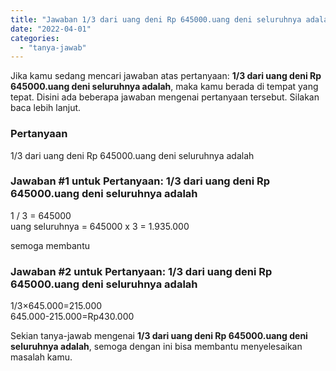 ```yaml
---
title: "Jawaban 1/3 dari uang deni Rp 645000.uang deni seluruhnya adalah"
date: "2022-04-01"
categories: 
  - "tanya-jawab"
---
```


Jika kamu sedang mencari jawaban atas pertanyaan: **1/3 dari uang deni Rp 645000.uang deni seluruhnya adalah**, maka kamu berada di tempat yang tepat. Disini ada beberapa jawaban mengenai pertanyaan tersebut. Silakan baca lebih lanjut.

### Pertanyaan

1/3 dari uang deni Rp 645000.uang deni seluruhnya adalah

### Jawaban #1 untuk Pertanyaan: 1/3 dari uang deni Rp 645000.uang deni seluruhnya adalah

1 / 3 = 645000  
uang seluruhnya = 645000 x 3 = 1.935.000  
  
semoga membantu

### Jawaban #2 untuk Pertanyaan: 1/3 dari uang deni Rp 645000.uang deni seluruhnya adalah

1/3×645.000=215.000  
645.000-215.000=Rp430.000

Sekian tanya-jawab mengenai **1/3 dari uang deni Rp 645000.uang deni seluruhnya adalah**, semoga dengan ini bisa membantu menyelesaikan masalah kamu.

